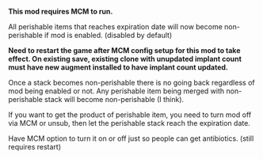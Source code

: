 **This mod requires MCM to run.**

All perishable items that reaches expiration date will now become non-perishable if mod is enabled. (disabled by default)

**Need to restart the game after MCM config setup for this mod to take effect. On existing save, existing clone with unupdated implant count must have new augment installed to have implant count updated.**

Once a stack becomes non-perishable there is no going back regardless of mod being enabled or not.
Any perishable item being merged with non-perishable stack will become non-perishable (I think).

If you want to get the product of perishable item, you need to turn mod off via MCM or unsub, then let the perishable stack reach the expiration date.

Have MCM option to turn it on or off just so people can get antibiotics. (still requires restart)

